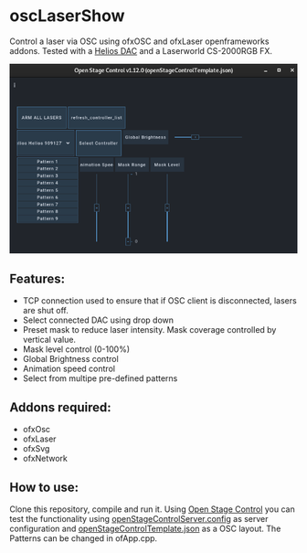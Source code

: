 # oscLaserShow

Control a laser via OSC using ofxOSC and ofxLaser openframeworks addons. Tested with a [Helios DAC](https://bitlasers.com/helios-laser-dac/) and a Laserworld CS-2000RGB FX. 

![Open Stage Control Template](/doc/openStageControlScreen.png)

## Features:
- TCP connection used to ensure that if OSC client is disconnected, lasers are shut off.
- Select connected DAC using drop down
- Preset mask to reduce laser intensity. Mask coverage controlled by vertical value.
- Mask level control (0-100%)
- Global Brightness control
- Animation speed control
- Select from multipe pre-defined patterns

## Addons required:
- ofxOsc
- ofxLaser
- ofxSvg
- ofxNetwork

## How to use:
Clone this repository, compile and run it. Using [Open Stage Control](http://openstagecontrol.ammd.net/) you can test the functionality using [openStageControlServer.config](/openStageControlServer.config) as server configuration and [openStageControlTemplate.json](/openStageControlTemplate.json) as a OSC layout. The Patterns can be changed in ofApp.cpp.
